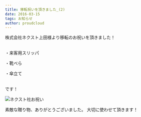 ```yaml
---
title: 移転祝いを頂きました_(2)
date: 2016-03-15
tags: お知らせ 
author: proudcloud
---
```


株式会社ネクスト上田様より移転のお祝いを頂きました！
<br>
<br>

・来客用スリッパ

・靴べら

・傘立て
<br>
<br>

です！

![ネクスト社お祝い](./2016/0315_oiwai/nextoiwai.JPG)

素敵な贈り物、ありがとうございました。
大切に使わせて頂きます！